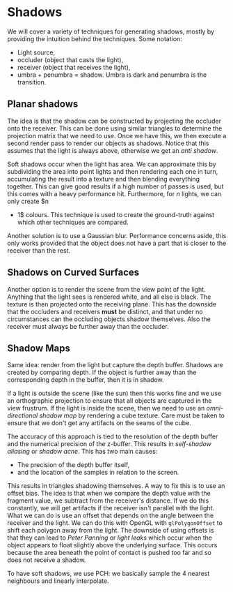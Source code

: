 # Shadows

We will cover a variety of techniques for generating shadows, mostly by
providing the intuition behind the techniques. Some notation:

* Light source,
* occluder (object that casts the light),
* receiver (object that receives the light),
* umbra + penumbra = shadow. Umbra is dark and penumbra is the transition.

## Planar shadows

The idea is that the shadow can be constructed by projecting the occluder onto
the receiver. This can be done using similar triangles to determine the
projection matrix that we need to use. Once we have this, we then execute a
second render pass to render our objects as shadows. Notice that this assumes
that the light is always above, otherwise we get an *anti shadow*. 

Soft shadows occur when the light has area. We can approximate this by
subdividing the area into point lights and then rendering each one in turn,
accumulating the result into a texture and then blending everything together.
This can give good results if a high number of passes is used, but this comes
with a heavy performance hit. Furthermore, for $n$ lights, we can only create $n
+ 1$ colours. This technique is used to create the ground-truth against which
other techniques are compared.

Another solution is to use a Gaussian blur. Performance concerns aside, this
only works provided that the object does not have a part that is closer to the
receiver than the rest.

## Shadows on Curved Surfaces

Another option is to render the scene from the view point of the light. Anything
that the light sees is rendered white, and all else is black. The texture is
then projected onto the receiving plane. This has the downside that the
occluders and receivers **must** be distinct, and that under no circumstances
can the occluding objects shadow themselves. Also the receiver must always be
further away than the occluder.

## Shadow Maps

Same idea: render from the light but capture the depth buffer. Shadows are
created by comparing depth. If the object is further away than the corresponding
depth in the buffer, then it is in shadow. 

If a light is outside the scene (like the sun) then this works fine and we use
an orthographic projection to ensure that all objects are captured in the view
frustrum. If the light is inside the scene, then we need to use an
*omni-directional shadow map* by rendering a cube texture. Care must be taken to
ensure that we don't get any artifacts on the seams of the cube.

The accuracy of this approach is tied to the resolution of the depth buffer and
the numerical precision of the z-buffer. This results in *self-shadow aliasing*
or *shadow acne*. This has two main causes:

* The precision of the depth buffer itself,
* and the location of the samples in relation to the screen.

This results in triangles shadowing themselves. A way to fix this is to use an
offset bias. The idea is that when we compare the depth value with the fragment
value, we subtract from the receiver's distance. If we do this constantly, we
will get artifacts if the receiver isn't parallel with the light. What we can do
is use an offset that depends on the angle between the receiver and the light.
We can do this with OpenGL with `glPolygonOffset` to shift each polygon away
from the light. The downside of using offsets is that they can lead to *Peter
Panning* or *light leaks* which occur when the object appears to float slightly
above the underlying surface. This occurs because the area beneath the point of
contact is pushed too far and so does not receive a shadow.

To have soft shadows, we use PCH: we basically sample the 4 nearest neighbours
and linearly interpolate.
